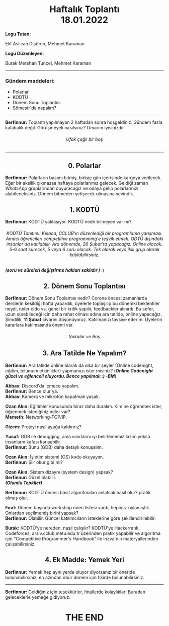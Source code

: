 <center><h1>
Haftalık Toplantı<br>
18.01.2022
</h1></center>

**Logu Tutan:** 

Elif Aslıcan Dişören, Mehmet Karaman

**Logu Düzenleyen:** 

Burak Metehan Tunçel, Mehmet Karaman

---

### Gündem maddeleri:
- Polarlar
- KODTÜ
- Dönem Sonu Toplantısı
- Sömestr'da napalım?

---

**Berfinnur:** Toplantı yapılmayan 2 haftadan sonra hoşgeldiniz. Gündem fazla kalabalık değil. Görüşmeyeli nasılsınız? Umarım iyisinizdir.

<center><h6>Ufak çağlı bir boş</h6></center>

---

<center><h2>0. Polarlar</h2></center>

**Berfinnur:** Polarların basımı bitmiş, birkaç gün içerisinde kargoya verilecek. Eğer bir aksilik çıkmazsa haftaya polarlarımız gelecek. Geldiği zaman *WhatsApp* gruplarından duyuracağız ve odaya gelip polarlarınızı alabileceksiniz. Dönem bitmeden yetişecek olmasına sevindik. 


<center><h2>1. KODTÜ</h2></center>

**Berfinnur:** KODTÜ yaklaşıyor. KODTÜ nedir bilmeyen var mı?

<center><h6>KODTÜ Tanıtımı: Kısaca, CCLUB'ın düzenlediği bir programlama yarışması. Amacı öğrencileri competitive programming'e teşvik etmek. ODTÜ dışındaki insanlar da katılabilir. Ara dönemde, 26 Şubat'ta yapacağız. Online olacak. 5-6 saat sürecek, 5 veya 6 soru olacak. Tek olarak veya ikili grup olarak katılabilirsiniz.</h6></center>

***(soru ve süreleri değiştirme hakları saklıdır )*** :)


<center><h2>2. Dönem Sonu Toplantısı</h2></center>

**Berfinnur:** Dönem Sonu Toplantısı nedir? Corona öncesi zamanlarda derslerin kesildiği hafta yapardık, üyelerle toplaşılıp bu dönemki beklentiler neydi, neler oldu vs. genel bir kritik yapılır, feedbackler alınırdı. 
Bu sefer, uzun sürebileceği için daha rahat olması adına ara tatilde, online yapacağız. Şimdilik, **11 Şubat** civarını düşünüyoruz. 
Katılmanızı tavsiye ederim. Üyelerin kararlara katılmasında önemi var.

<center><h6>Şakalar ve Boş</h6></center>


<center><h2>3. Ara Tatilde Ne Yapalım?</h2></center>

**Berfinnur:** Ara tatilde online olarak da olsa bir şeyler (Online codenight, eğitim, bilumum etkinlikler) yapmamızı ister misiniz? (***Online Codenight güzel ve eğlenceli oluyordu. Bence yapılmalı :) -BM***).  

**Abbas:** Discord'da içmece yapalım.  
**Berfinnur:** Bence olur ya.  
**Abbas:** Kamera ve mikrofon kapatmak yasak.  
  
  
**Ozan Akın:** Eğitimler konusunda biraz daha duralım. Kim ne öğrenmek ister, öğrenmek istediğiniz neler var?  
**Memeth:** Networking-TCP/IP.  

**Gizem:** Projeyi nasıl ayağa kaldırırız?

**Yusuf:** GDB ile debugging, ama sınırlarını iyi belirlememiz lazım yoksa insanların kafası karışabilir.  
**Berfinnur:** Bunu (GDB) daha detaylı konuşalım.  

**Ozan Akın:** İşletim sistemi (OS) kodu okuyayım.  
**Berfinnur:** Şiir okur gibi mi?  

**Ozan Akın:** Sistem dizaynı (system design) yapsak?  
**Berfinnur:** Güzel olabilir.  
***(Olumlu Tepkiler)***  

**Berfinnur:** KODTÜ öncesi basit algoritmaları anlatsak nasıl olur? pratik olmuş olur.  

**Fırat:** Dönem başında workshop öneri listesi vardı, hepimiz oylamıştık. Onlardan seçilmemiş birini yapsak?  
**Berfinnur:** Olabilir. Güncel katılımcıların isteklerine göre şekillendirilebilir.  

**Burak:** KODTÜ'ye nereden, nasıl çalışılır? 
KODTÜ'ye Hackerrank, Codeforces, arsiv.cclub.metu.edu.tr üzerinden pratik yapabilir ve algoritma için "Competitive Programmer's Handbook" ile Inzva'nın materyallerinden çalışabilirsiniz.  


<center><h2>4. Ek Madde: Yemek Yeri</h2></center>

**Berfinnur:** Yemek hep aynı yerde oluyor diyorsanız bir öneride bulunabilirsiniz, en azından öbür dönem için fikirde bulunabilirsiniz.

___

**Berfinnur:** Geldiğiniz için teşekkürler, finallerde kolaylıklar! Buradan geleceklerle yemeğe gidiyoruz. 

<center><h1>THE END</h1></center>
